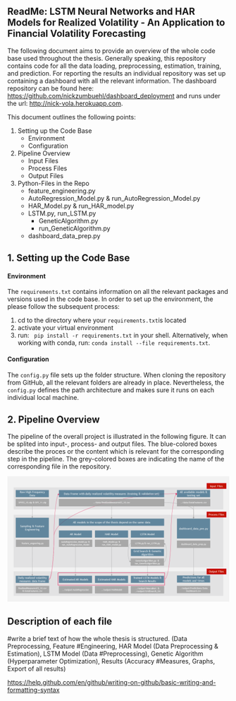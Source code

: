 ## ReadMe: LSTM Neural Networks and HAR Models for Realized Volatility - An Application to Financial Volatility Forecasting

The following document aims to provide an overview of the whole code base used throughout the thesis. Generally speaking, this repository contains code for all the data loading, preprocessing, estimation, training, and prediction. For reporting the results an individual repository was set up containing a dashboard with all the relevant information. The dashboard repository can be found here: https://github.com/nickzumbuehl/dashboard_deployment and runs under the url: http://nick-vola.herokuapp.com.

This document outlines the following points:
1. Setting up the Code Base
   - Environment
   - Configuration
2. Pipeline Overview
   - Input Files
   - Process Files
   - Output Files
3. Python-Files in the Repo
   - feature_engineering.py
   - AutoRegression_Model.py & run_AutoRegression_Model.py
   - HAR_Model.py & run_HAR_model.py
   - LSTM.py, run_LSTM.py
     - GeneticAlgorithm.py
     - run_GeneticAlgorithm.py
   - dashboard_data_prep.py
   

## 1. Setting up the Code Base

#### Environment
The ```requirements.txt``` contains information on all the relevant packages and versions used in the code base. In order to set up the environment, the please follow the subsequent process:
1. cd to the directory where your ```requirements.txt```is located
2. activate your virtual environment
3. run: ``` pip install -r requirements.txt``` in your shell. Alternatively, when working with conda, run: ```conda install --file requirements.txt```.

#### Configuration
The ```config.py``` file sets up the folder structure. When cloning the repository from GitHub, all the relevant folders are already in place. Nevertheless, the ```config.py``` defines the path architecture and makes sure it runs on each individual local machine.

## 2. Pipeline Overview
The pipeline of the overall project is illustrated in the following figure. It can be splited into input-, process- and output files. The blue-colored boxes describe the proces or the content which is relevant for the corresponding step in the pipeline. The grey-colored boxes are indicating the name of the corresponding file in the repository.

![](pipeline_advance.png)
## Description of each file

#write a brief text of how the whole thesis is structured. (Data Preprocessing, Feature #Engineering, HAR Model (Data Preprocessing & Estimation), LSTM Model (Data #Preprocessing), Genetic Algorithm (Hyperparameter Optimization), Results (Accuracy #Measures, Graphs, Export of all results)

https://help.github.com/en/github/writing-on-github/basic-writing-and-formatting-syntax
